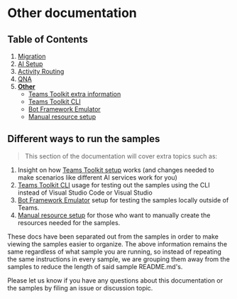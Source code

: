 # Other documentation

## Table of Contents

1. [Migration](./00.MIGRATION.md)
2. [AI Setup](./01.AI-SETUP.md)
3. [Activity Routing](./02.ACTIVITY-ROUTING.md)
4. [QNA](./03.QNA.md)
5. [**Other**](../OTHER/TEAMS-TOOLKIT.md)
   - [Teams Toolkit extra information](./TEAMS-TOOLKIT.md)
   - [Teams Toolkit CLI](./TEAMS-TOOLKIT-CLI.md)
   - [Bot Framework Emulator](./BOTFRAMEWORK-EMULATOR.md)
   - [Manual resource setup](./MANUAL-RESOURCE-SETUP.md)

## Different ways to run the samples

> This section of the documentation will cover extra topics such as:

1. Insight on how [Teams Toolkit setup](./TEAMS-TOOLKIT.md) works (and changes needed to make scenarios like different AI services work for you)
1. [Teams Toolkit CLI](./Teams-Toolkit-CLI.md) usage for testing out the samples using the CLI instead of Visual Studio Code or Visual Studio
1. [Bot Framework Emulator](./BOTFRAMEWORK-EMULATOR.md) setup for testing the samples locally outside of Teams.
1. [Manual resource setup](./MANUAL-RESOURCE-SETUP.md) for those who want to manually create the resources needed for the samples.

These docs have been separated out from the samples in order to make viewing the samples easier to organize. The above information remains the same regardless of what sample you are running, so instead of repeating the same instructions in every sample, we are grouping them away from the samples to reduce the length of said sample README.md's.

Please let us know if you have any questions about this documentation or the samples by filing an issue or discussion topic.
